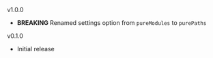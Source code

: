 v1.0.0

- **BREAKING** Renamed settings option from `pureModules` to `purePaths`

v0.1.0

- Initial release
